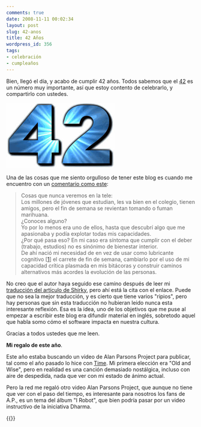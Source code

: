 ```yaml
---
comments: true
date: 2008-11-11 00:02:34
layout: post
slug: 42-anos
title: 42 Años
wordpress_id: 356
tags:
- celebración
- cumpleaños
---
```


Bien, llegó el día, y acabo de cumplir 42 años. Todos sabemos que el [42](/2008/07/42.html) es un número muy importante, así que estoy contento de celebrarlo, y compartirlo con ustedes.

![Answer_to_Life](Answer_to_Life.jpeg)

Una de las cosas que me siento orgulloso de tener este blog es cuando me encuentro con un [comentario como este](http://bastiangb.cl/2008/06/24/drogas-en-la-sala-de-clases/#comment-16937):

> Cosas que nunca veremos en la tele:  
Los millones de jóvenes que estudian, les va bien en el colegio, tienen amigos, pero el fin de semana se revientan tomando o fuman marihuana.  
¿Conoces alguno?  
Yo por lo menos era uno de ellos, hasta que descubrí algo que me apasionaba y podía explotar todas mis capacidades.  
¿Por qué pasa eso? En mi caso era síntoma que cumplir con el deber (trabajo, estudios) no es sinónimo de bienestar interior.  
De ahí nació mi necesidad de en vez de usar como lubricante cognitivo [[1](/2008/05/gin_television_y_superavit_social.html)] el carrete de fin de semana, cambiarlo por el uso de mi capacidad crítica plasmada en mis bitácoras y construir caminos alternativos más acordes la evolución de las personas.

No creo que el autor haya seguido ese camino después de leer mi [traducción del artículo de Shirky](/2008/05/gin_television_y_superavit_social.html), pero ahí está la cita con el enlace. Puede que no sea la mejor traducción, y es cierto que tiene varios "ripios", pero hay personas que sin esta traducción no  hubieran leido nunca esta interesante reflexión. Esa es la idea, uno de los objetivos que me puse al empezar a escribir este blog era difundir material en inglés, sobretodo aquel que habla somo cómo el software impacta en nuestra cultura.

Gracias a todos ustedes que me leen.

  


**Mi regalo de este año**.

Este año estaba buscando un video de Alan Parsons Project para publicar, tal como el año pasado lo hice con  [Time](/2007/11/time.html). Mi primera elección era "Old and Wise", pero en realidad es una canción demasiado nostálgica, incluso con aire de despedida, nada que ver con mi estado de ánimo actual.

Pero la red me regaló otro video Alan Parsons Project, que aunque no tiene que ver con el paso del tiempo, es interesante para nosotros los fans de A.P., es un tema del álbum "I Robot", que bien podría pasar por un video instructivo de la iniciativa Dharma.

  
{{<youtube qOwFVowEugQ>}}



